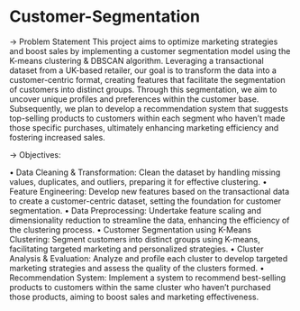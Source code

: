 # Customer-Segmentation
-> Problem Statement
This project aims to optimize marketing strategies and boost sales by implementing a customer segmentation model using the K-means clustering & DBSCAN algorithm. Leveraging a transactional dataset from a UK-based retailer, our goal is to transform the data into a customer-centric format, creating features that facilitate the segmentation of customers into distinct groups.
Through this segmentation, we aim to uncover unique profiles and preferences within the customer base.
Subsequently, we plan to develop a recommendation system that suggests top-selling products to customers within each segment who haven’t made those specific purchases, ultimately enhancing marketing efficiency and fostering increased sales.


-> Objectives:

• Data Cleaning & Transformation: Clean the dataset by handling missing values, duplicates, and outliers, preparing it for effective clustering.
• Feature Engineering: Develop new features based on the transactional data to create a customer-centric dataset, setting the foundation for customer segmentation.
• Data Preprocessing: Undertake feature scaling and dimensionality reduction to streamline the data, enhancing the efficiency of the clustering process.
• Customer Segmentation using K-Means Clustering: Segment customers into distinct groups using K-means, facilitating targeted marketing and personalized strategies.
• Cluster Analysis & Evaluation: Analyze and profile each cluster to develop targeted marketing strategies and assess the quality of the clusters formed.
• Recommendation System: Implement a system to recommend best-selling products to customers within the same cluster who haven’t purchased those products, aiming to boost sales and marketing effectiveness.

